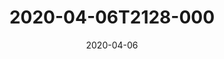 ---
date: 2020-04-06
title: 2020-04-06T2128-000
hero: 2020/2020-04-06T2128-000.jpeg

# briefly describe the image…
alt: ''

# insert the closed caption text after the three-dash break…
# (include line-breaks, punctuation, and capitalization)
---